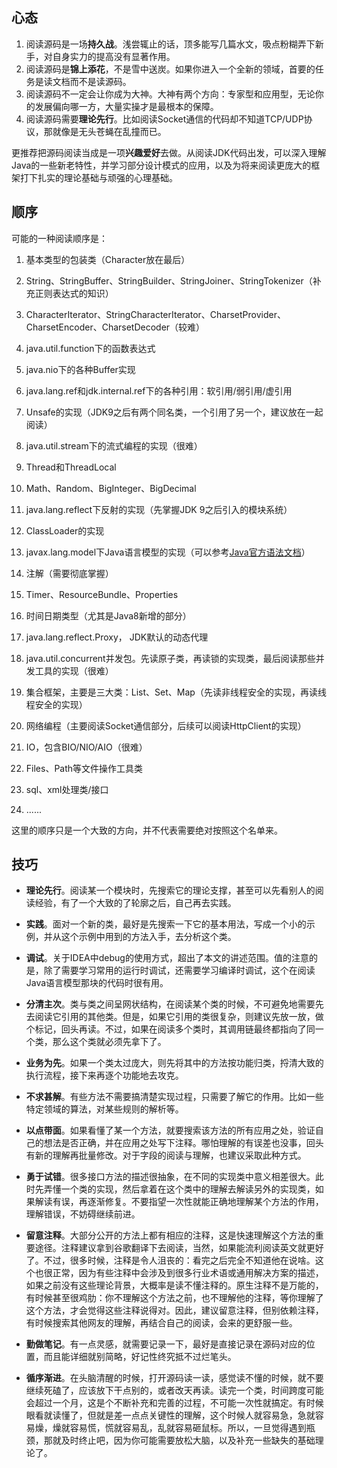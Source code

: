 ## 心态
1.  阅读源码是一场**持久战**。浅尝辄止的话，顶多能写几篇水文，吸点粉糊弄下新手，对自身实力的提高没有显著作用。
2.  阅读源码是**锦上添花**，不是雪中送炭。如果你进入一个全新的领域，首要的任务是读文档而不是读源码。
3.  阅读源码不一定会让你成为大神。大神有两个方向：专家型和应用型，无论你的发展偏向哪一方，大量实操才是最根本的保障。
4.  阅读源码需要**理论先行**。比如阅读Socket通信的代码却不知道TCP/UDP协议，那就像是无头苍蝇在乱撞而已。

更推荐把源码阅读当成是一项**兴趣爱好**去做。从阅读JDK代码出发，可以深入理解Java的一些新老特性，并学习部分设计模式的应用，以及为将来阅读更庞大的框架打下扎实的理论基础与顽强的心理基础。

## 顺序
可能的一种阅读顺序是：

1.  基本类型的包装类（Character放在最后）
    
2.  String、StringBuffer、StringBuilder、StringJoiner、StringTokenizer（补充正则表达式的知识）
    
3.  CharacterIterator、StringCharacterIterator、CharsetProvider、CharsetEncoder、CharsetDecoder（较难）
    
4.  java.util.function下的函数表达式
    
5.  java.nio下的各种Buffer实现
    
6.  java.lang.ref和jdk.internal.ref下的各种引用：软引用/弱引用/虚引用
    
7.  Unsafe的实现（JDK9之后有两个同名类，一个引用了另一个，建议放在一起阅读）
    
8.  java.util.stream下的流式编程的实现（很难）
    
9.  Thread和ThreadLocal
    
10.  Math、Random、BigInteger、BigDecimal
    
11.  java.lang.reflect下反射的实现（先掌握JDK 9之后引入的模块系统）
    
12.  ClassLoader的实现
    
13.  javax.lang.model下Java语言模型的实现（可以参考[Java官方语法文档](https://docs.oracle.com/javase/specs/jls/se12/html/index.html)）
    
14.  注解（需要彻底掌握）
    
15.  Timer、ResourceBundle、Properties
    
16.  时间日期类型（尤其是Java8新增的部分）
    
17.  java.lang.reflect.Proxy， JDK默认的动态代理
    
18.  java.util.concurrent并发包。先读原子类，再读锁的实现类，最后阅读那些并发工具的实现（很难）
    
19.  集合框架，主要是三大类：List、Set、Map（先读非线程安全的实现，再读线程安全的实现）
    
20.  网络编程（主要阅读Socket通信部分，后续可以阅读HttpClient的实现）
    
21.  IO，包含BIO/NIO/AIO（很难）
    
22.  Files、Path等文件操作工具类
    
23.  sql、xml处理类/接口
    
24.  ......
    
这里的顺序只是一个大致的方向，并不代表需要绝对按照这个名单来。

## 技巧
-   **理论先行**。阅读某一个模块时，先搜索它的理论支撑，甚至可以先看别人的阅读经验，有了一个大致的了轮廓之后，自己再去实践。
    
-   **实践**。面对一个新的类，最好是先搜索一下它的基本用法，写成一个小的示例，并从这个示例中用到的方法入手，去分析这个类。
    
-   **调试**。关于IDEA中debug的使用方式，超出了本文的讲述范围。值的注意的是，除了需要学习常用的运行时调试，还需要学习编译时调试，这个在阅读Java语言模型那块的代码时很有用。
    
-   **分清主次**。类与类之间呈网状结构，在阅读某个类的时候，不可避免地需要先去阅读它引用的其他类。但是，如果它引用的类很复杂，则建议先放一放，做个标记，回头再读。不过，如果在阅读多个类时，其调用链最终都指向了同一个类，那么这个类就必须先拿下了。
    
-   **业务为先**。如果一个类太过庞大，则先将其中的方法按功能归类，捋清大致的执行流程，接下来再逐个功能地去攻克。
    
-   **不求甚解**。有些方法不需要搞清楚实现过程，只需要了解它的作用。比如一些特定领域的算法，对某些规则的解析等。
    
-   **以点带面**。如果看懂了某一个方法，就要搜索该方法的所有应用之处，验证自己的想法是否正确，并在应用之处写下注释。哪怕理解的有误差也没事，回头有新的理解再批量修改。对于字段的阅读与理解，也建议采取此种方式。
    
-   **勇于试错**。很多接口方法的描述很抽象，在不同的实现类中意义相差很大。此时先弄懂一个类的实现，然后拿着在这个类中的理解去解读另外的实现类，如果解读有误，再逐渐修复。不要指望一次性就能正确地理解某个方法的作用，理解错误，不妨碍继续前进。
    
-   **留意注释**。大部分公开的方法上都有相应的注释，这是快速理解这个方法的重要途径。注释建议拿到谷歌翻译下去阅读，当然，如果能流利阅读英文就更好了。不过，很多时候，注释是令人沮丧的：看完之后完全不知道他在说啥。这个也很正常，因为有些注释中会涉及到很多行业术语或通用解决方案的描述，如果之前没有这些理论背景，大概率是读不懂注释的。原生注释不是万能的，有时候甚至很鸡肋：你不理解这个方法之前，也不理解他的注释，等你理解了这个方法，才会觉得这些注释说得对。因此，建议留意注释，但别依赖注释，有时候搜索其他网友的理解，再结合自己的阅读，会来的更舒服一些。
    
-   **勤做笔记**。有一点灵感，就需要记录一下，最好是直接记录在源码对应的位置，而且能详细就别简略，好记性终究抵不过烂笔头。
    
-   **循序渐进**。在头脑清醒的时候，打开源码读一读，感觉读不懂的时候，就不要继续死磕了，应该放下干点别的，或者改天再读。读完一个类，时间跨度可能会超过一个月，这是个不断补充和完善的过程，不可能一次性就搞定。有时候眼看就读懂了，但就是差一点点关键性的理解，这个时候人就容易急，急就容易燥，燥就容易慌，慌就容易乱，乱就容易砸鼠标。所以，一旦觉得遇到瓶颈，那就及时终止吧，因为你可能需要放松大脑，以及补充一些缺失的基础理论了。